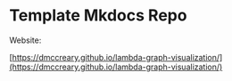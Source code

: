 # Template Mkdocs Repo

Website: 

[https://dmccreary.github.io/lambda-graph-visualization/](https://dmccreary.github.io/lambda-graph-visualization/)